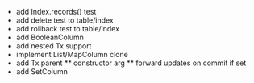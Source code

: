 * add Index.records() test
* add delete test to table/index
* add rollback test to table/index
* add BooleanColumn
* add nested Tx support
* implement List/MapColumn clone
* add Tx.parent
** constructor arg
** forward updates on commit if set 
* add SetColumn
